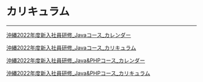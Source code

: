 # カリキュラム

---

[沖縄2022年度新入社員研修_Javaコース_カレンダー](../resource/沖縄2022年度新入社員研修_Javaコース_カレンダー.pdf)

[沖縄2022年度新入社員研修_Javaコース_カリキュラム](../resource/沖縄2022年度新入社員研修_Javaコース_カリキュラム.pdf)

[沖縄2022年度新入社員研修_Java&PHPコース_カレンダー](../resource/沖縄2022年度新入社員研修_Java&PHPコース_カレンダー.pdf)

[沖縄2022年度新入社員研修_Java&PHPコース_カリキュラム](../resource/沖縄2022年度新入社員研修_Java&PHPコース_カリキュラム.pdf)
